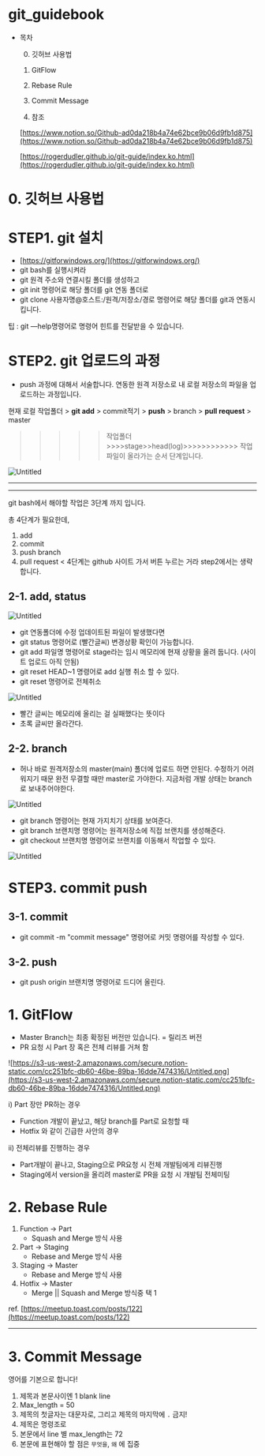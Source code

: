 # git_guidebook

- 목차

     0. 깃허브 사용법

    1. GitFlow
    2. Rebase Rule
    3. Commit Message
    4. 참조 

    [https://www.notion.so/Github-ad0da218b4a74e62bce9b06d9fb1d875](https://www.notion.so/Github-ad0da218b4a74e62bce9b06d9fb1d875)

    [https://rogerdudler.github.io/git-guide/index.ko.html](https://rogerdudler.github.io/git-guide/index.ko.html)

# 0. 깃허브 사용법

# STEP1. git 설치

- [https://gitforwindows.org/](https://gitforwindows.org/)
- git bash를 실행시켜라
- git 원격 주소와 연결시킬 폴더를 생성하고
- git init                                 명령어로 해당 폴더를 git 연동 폴더로
- git clone 사용자명@호스트:/원격/저장소/경로    명령어로 해당 폴더를 git과 연동시킵니다.

팁 : git —help명령어로 명령어 힌트를 전달받을 수 있습니다.

# STEP2. git 업로드의 과정

- push 과정에 대해서 서술합니다. 연동한 원격 저장소로 내 로컬 저장소의 파일을 업로드하는 과정입니다.

현재 로컬 작업폴더 > **git add** > commit적기 > **push** > branch > **pull request** > master

>>>>>작업폴더>>>>stage>>head(log)>>>>>>>>>>>> 작업 파일이 올라가는 순서 단계입니다.

![Untitled](https://s3-us-west-2.amazonaws.com/secure.notion-static.com/3a9673b7-81ed-412f-b70d-3bc487e07744/Untitled.png)

---

---

git bash에서 해야할 작업은 3단계 까지 입니다. 

총 4단계가 필요한데, 

1. add 
2. commit
3. push branch
4. pull request  < 4단계는 github 사이트 가서 버튼 누르는 거라 step2에서는 생략합니다.

## 2-1. add, status

![Untitled](https://s3-us-west-2.amazonaws.com/secure.notion-static.com/2de3382e-ab78-4616-8958-6b309eb69518/Untitled.png)

- git 연동폴더에 수정 업데이트된 파일이 발생했다면
- git status                   명령어로 (빨간글씨) 변경상황 확인이 가능합니다.
- git add 파일명          명령어로 stage라는 임시 메모리에  현재 상황을 올려 둡니다. (사이트 업로드 아직 안됨)
- git reset HEAD~1     명령어로 add 실행 취소 할 수 있다.
- git reset                    명령어로 전체취소

![Untitled](https://s3-us-west-2.amazonaws.com/secure.notion-static.com/a51e92e3-92e7-48d0-ab13-00a9cbc523aa/Untitled.png)

- 빨간 글씨는 메모리에 올리는 걸 실패했다는 뜻이다
- 초록 글씨만 올라간다.

## 2-2. branch

- 허나 바로 원격저장소의 master(main) 폴더에 업로드 하면 안된다. 수정하기 어려워지기 때문 완전 무결할 때만 master로 가야한다. 지금처럼 개발 상태는 branch로 보내주어야한다.

![Untitled](https://s3-us-west-2.amazonaws.com/secure.notion-static.com/cad96b4a-b35e-4a82-bb37-4127865c4db7/Untitled.png)

- git branch                       명령어는 현재 가지치기 상태를 보여준다.
- git branch 브랜치명       명령어는 원격저장소에 직접 브랜치를 생성해준다.
- git checkout 브랜치명    명령어로 브랜치를 이동해서 작업할 수 있다.

![Untitled](https://s3-us-west-2.amazonaws.com/secure.notion-static.com/bb31bec9-7df8-4d9c-ac91-be7bb8b11a4e/Untitled.png)

# STEP3. commit push

## 3-1. commit

- git commit -m "commit message"       명령어로 커밋 명령어를 작성할 수 있다.

## 3-2. push

- git push origin 브랜치명                    명령어로 드디어 올린다.

 

# 1. GitFlow

- Master Branch는 최종 확정된 버전만 있습니다. = 릴리즈 버전
- PR 요청 시 Part 장 혹은 전체 리뷰를 거쳐 함

![https://s3-us-west-2.amazonaws.com/secure.notion-static.com/cc251bfc-db60-46be-89ba-16dde7474316/Untitled.png](https://s3-us-west-2.amazonaws.com/secure.notion-static.com/cc251bfc-db60-46be-89ba-16dde7474316/Untitled.png)

i) Part 장만 PR하는 경우

- Function 개발이 끝났고, 해당 branch를 Part로 요청할 때
- Hotfix 와 같이 긴급한 사안의 경우

ii) 전체리뷰를 진행하는 경우

- Part개발이 끝나고, Staging으로 PR요청 시 전체 개발팀에게 리뷰진행
- Staging에서 version을 올리려 master로 PR을 요청 시 개발팀 전체미팅

# 2. Rebase Rule

1. Function → Part
    - Squash and Merge 방식 사용
2. Part → Staging
    - Rebase and Merge 방식 사용
3. Staging → Master
    - Rebase and Merge 방식 사용
4. Hotfix → Master
    - Merge || Squash and Merge 방식중 택 1

ref. [https://meetup.toast.com/posts/122](https://meetup.toast.com/posts/122)

---

# 3. Commit Message

영어를 기본으로 합니다!

1. 제목과 본문사이엔 1 blank line
2. Max_length = 50
3. 제목의 첫글자는 대문자로, 그리고 제목의 마지막에 `.` 금지!
4. 제목은 명령조로
5. 본문에서 line 별 max_length는 72
6. 본문에 표현해야 할 점은 `무엇을`, `왜` 에 집중
